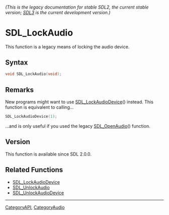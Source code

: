 ###### (This is the legacy documentation for stable SDL2, the current stable version; [SDL3](https://wiki.libsdl.org/SDL3/) is the current development version.)
# SDL_LockAudio

This function is a legacy means of locking the audio device.

## Syntax

```c
void SDL_LockAudio(void);

```

## Remarks

New programs might want to use [SDL_LockAudioDevice](SDL_LockAudioDevice)()
instead. This function is equivalent to calling...

```c
SDL_LockAudioDevice(1);
```

...and is only useful if you used the legacy
[SDL_OpenAudio](SDL_OpenAudio)() function.

## Version

This function is available since SDL 2.0.0.

## Related Functions

* [SDL_LockAudioDevice](SDL_LockAudioDevice)
* [SDL_UnlockAudio](SDL_UnlockAudio)
* [SDL_UnlockAudioDevice](SDL_UnlockAudioDevice)

----
[CategoryAPI](CategoryAPI), [CategoryAudio](CategoryAudio)


